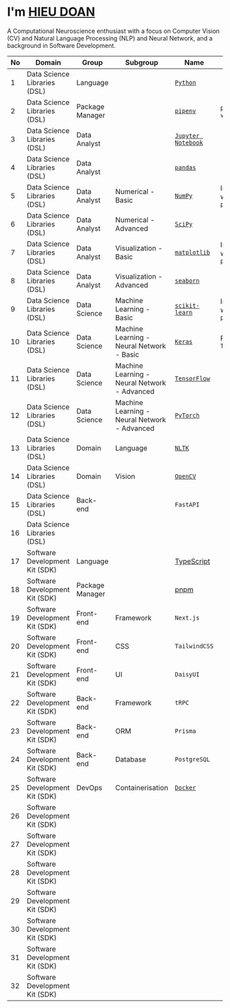 # I'm [HIEU DOAN](https://hieudoanm.vercel.app)

A Computational Neuroscience enthusiast with a focus on Computer Vision (CV) and Natural Language Processing (NLP) and Neural Network, and a background in Software Development.

| No  | Domain                         | Group           | Subgroup                                     | Name                                               | Note                     |
| --- | ------------------------------ | --------------- | -------------------------------------------- | -------------------------------------------------- | ------------------------ |
| 1   | Data Science Libraries (DSL)   | Language        |                                              | [`Python`](https://www.python.org/)                |                          |
| 2   | Data Science Libraries (DSL)   | Package Manager |                                              | [`pipenv`](https://pipenv.pypa.io/en/latest/)      | `pip` x `virtualenv`     |
| 3   | Data Science Libraries (DSL)   | Data Analyst    |                                              | [`Jupyter Notebook`](https://jupyter.org/)         |                          |
| 4   | Data Science Libraries (DSL)   | Data Analyst    |                                              | [`pandas`](https://pandas.pydata.org/)             |                          |
| 5   | Data Science Libraries (DSL)   | Data Analyst    | Numerical - Basic                            | [`NumPy`](https://numpy.org/)                      | Integrated with `pandas` |
| 6   | Data Science Libraries (DSL)   | Data Analyst    | Numerical - Advanced                         | [`SciPy`](https://scipy.org/)                      |                          |
| 7   | Data Science Libraries (DSL)   | Data Analyst    | Visualization - Basic                        | [`matplotlib`](https://matplotlib.org/)            | Integrated with `pandas` |
| 8   | Data Science Libraries (DSL)   | Data Analyst    | Visualization - Advanced                     | [`seaborn`](https://seaborn.pydata.org/)           |                          |
| 9   | Data Science Libraries (DSL)   | Data Science    | Machine Learning - Basic                     | [`scikit-learn`](https://scikit-learn.org/stable/) | Integrated with `pandas` |
| 10  | Data Science Libraries (DSL)   | Data Science    | Machine Learning - Neural Network - Basic    | [`Keras`](https://keras.io/)                       | Part of `TensorFlow`     |
| 11  | Data Science Libraries (DSL)   | Data Science    | Machine Learning - Neural Network - Advanced | [`TensorFlow`](https://www.tensorflow.org/)        |                          |
| 12  | Data Science Libraries (DSL)   | Data Science    | Machine Learning - Neural Network - Advanced | [`PyTorch`](https://pytorch.org/)                  |                          |
| 13  | Data Science Libraries (DSL)   | Domain          | Language                                     | [`NLTK`](https://www.nltk.org/)                    |                          |
| 14  | Data Science Libraries (DSL)   | Domain          | Vision                                       | [`OpenCV`](https://opencv.org/)                    |                          |
| 15  | Data Science Libraries (DSL)   | Back-end        |                                              | `FastAPI`                                          |                          |
| 16  | Data Science Libraries (DSL)   |                 |                                              |                                                    |                          |
| 17  | Software Development Kit (SDK) | Language        |                                              | [TypeScript](https://www.typescriptlang.org/)      |                          |
| 18  | Software Development Kit (SDK) | Package Manager |                                              | [pnpm](https://pnpm.io/)                           |                          |
| 19  | Software Development Kit (SDK) | Front-end       | Framework                                    | `Next.js`                                          |                          |
| 20  | Software Development Kit (SDK) | Front-end       | CSS                                          | `TailwindCSS`                                      |                          |
| 21  | Software Development Kit (SDK) | Front-end       | UI                                           | `DaisyUI`                                          |                          |
| 22  | Software Development Kit (SDK) | Back-end        | Framework                                    | `tRPC`                                             |                          |
| 23  | Software Development Kit (SDK) | Back-end        | ORM                                          | `Prisma`                                           |                          |
| 24  | Software Development Kit (SDK) | Back-end        | Database                                     | `PostgreSQL`                                       |                          |
| 25  | Software Development Kit (SDK) | DevOps          | Containerisation                             | [`Docker`](https://www.docker.com/)                |                          |
| 26  | Software Development Kit (SDK) |                 |                                              |                                                    |                          |
| 27  | Software Development Kit (SDK) |                 |                                              |                                                    |                          |
| 28  | Software Development Kit (SDK) |                 |                                              |                                                    |                          |
| 29  | Software Development Kit (SDK) |                 |                                              |                                                    |                          |
| 30  | Software Development Kit (SDK) |                 |                                              |                                                    |                          |
| 31  | Software Development Kit (SDK) |                 |                                              |                                                    |                          |
| 32  | Software Development Kit (SDK) |                 |                                              |                                                    |                          |
